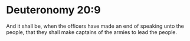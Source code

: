 # Deuteronomy 20:9

And it shall be, when the officers have made an end of speaking unto the people, that they shall make captains of the armies to lead the people.